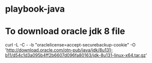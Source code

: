 # playbook-java
# To download oracle jdk 8 file 
curl -L -C - -b "oraclelicense=accept-securebackup-cookie" -O 'http://download.oracle.com/otn-pub/java/jdk/8u131-b11/d54c1d3a095b4ff2b6607d096fa80163/jdk-8u131-linux-x64.tar.gz'

